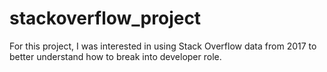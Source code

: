 # stackoverflow_project
For this project, I was interested in using Stack Overflow data from 2017 to better understand how to break into developer role.
